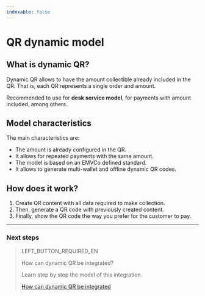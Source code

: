 ```yaml
---
indexable: false  
---
```


# QR dynamic model
	
## What is dynamic QR?

Dynamic QR allows to have the amount collectible already included in the QR. That is, each QR represents a single order and amount. 

Recommended to use for **desk service model**, for payments with amount included, among others.


## Model characteristics

The main characteristics are:
- The amount is already configured in the QR.
- It allows for repeated payments with the same amount.
- The model is based on an EMVCo defined standard.
- It allows to generate multi-wallet and offline dynamic QR codes.

## How does it work?

1. Create QR content with all data required to make collection.
2. Then, generate a QR code with previously created content.
3. Finally, show the QR code the way you prefer for the customer to pay.


---
### Next steps


> LEFT_BUTTON_REQUIRED_EN
>
> How can dynamic QR be integrated?
>
> Learn step by step the model of this integration.
>
> [How can dynamic QR be integrated](https://www.mercadopago[FAKER][URL][DOMAIN]/developers/en/guides/in-person-payments/qr-code/qr-dinamic/qr-dinamic-part-b/)
